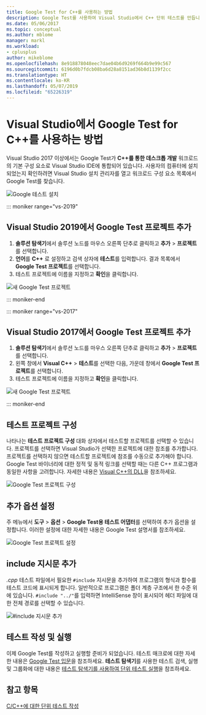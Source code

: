 ```yaml
---
title: Google Test for C++를 사용하는 방법
description: Google Test를 사용하여 Visual Studio에서 C++ 단위 테스트를 만듭니다.
ms.date: 05/06/2017
ms.topic: conceptual
ms.author: mblome
manager: markl
ms.workload:
- cplusplus
author: mikeblome
ms.openlocfilehash: 8e918878048eec7dae04b6d9269f664b9e99c567
ms.sourcegitcommit: 6196d0b7fdcb08ba6d28a8151ad36b8d1139f2cc
ms.translationtype: HT
ms.contentlocale: ko-KR
ms.lasthandoff: 05/07/2019
ms.locfileid: "65226319"
---
```

# <a name="how-to-use-google-test-for-c-in-visual-studio"></a>Visual Studio에서 Google Test for C++를 사용하는 방법

Visual Studio 2017 이상에서는 Google Test가 **C++를 통한 데스크톱 개발** 워크로드의 기본 구성 요소로 Visual Studio IDE에 통합되어 있습니다. 사용자의 컴퓨터에 설치되었는지 확인하려면 Visual Studio 설치 관리자를 열고 워크로드 구성 요소 목록에서 Google Test를 찾습니다.

![Google 테스트 설치](media/cpp-google-component.png)

::: moniker range="vs-2019"

## <a name="add-a-google-test-project-in-visual-studio-2019"></a>Visual Studio 2019에서 Google Test 프로젝트 추가

1. **솔루션 탐색기**에서 솔루션 노드를 마우스 오른쪽 단추로 클릭하고 **추가** > **프로젝트**를 선택합니다.
2. **언어**를 **C++** 로 설정하고 검색 상자에 **테스트**를 입력합니다. 결과 목록에서 **Google Test 프로젝트**를 선택합니다.
3. 테스트 프로젝트에 이름을 지정하고 **확인**을 클릭합니다.

![새 Google Test 프로젝트](media/vs-2019/cpp-gtest-new-project-vs2019.png)

::: moniker-end

::: moniker range="vs-2017"

## <a name="add-a-google-test-project-in-visual-studio-2017"></a>Visual Studio 2017에서 Google Test 프로젝트 추가

1. **솔루션 탐색기**에서 솔루션 노드를 마우스 오른쪽 단추로 클릭하고 **추가** > **프로젝트**를 선택합니다.
2. 왼쪽 창에서 **Visual C++** > **테스트**를 선택한 다음, 가운데 창에서 **Google Test 프로젝트**를 선택합니다.
3. 테스트 프로젝트에 이름을 지정하고 **확인**을 클릭합니다.

![새 Google Test 프로젝트](media/cpp-gtest-new-project.png)

::: moniker-end

## <a name="configure-the-test-project"></a>테스트 프로젝트 구성

나타나는 **테스트 프로젝트 구성** 대화 상자에서 테스트할 프로젝트를 선택할 수 있습니다. 프로젝트를 선택하면 Visual Studio가 선택한 프로젝트에 대한 참조를 추가합니다. 프로젝트를 선택하지 않으면 테스트할 프로젝트에 참조를 수동으로 추가해야 합니다. Google Test 바이너리에 대한 정적 및 동적 링크를 선택할 때는 다른 C++ 프로그램과 동일한 사항을 고려합니다. 자세한 내용은 [Visual C++의 DLL](/cpp/build/dlls-in-visual-cpp)을 참조하세요.

 ![Google Test 프로젝트 구성](media/cpp-gtest-config.png)

## <a name="set-additional-options"></a>추가 옵션 설정

주 메뉴에서 **도구** > **옵션** > **Google Test용 테스트 어댑터**를 선택하여 추가 옵션을 설정합니다. 이러한 설정에 대한 자세한 내용은 Google Test 설명서를 참조하세요.

 ![Google Test 프로젝트 설정](media/cpp-gtest-settings.png)

## <a name="add-include-directives"></a>include 지시문 추가

*.cpp* 테스트 파일에서 필요한 `#include` 지시문을 추가하여 프로그램의 형식과 함수를 테스트 코드에 표시되게 합니다. 일반적으로 프로그램은 폴더 계층 구조에서 한 수준 위에 있습니다. `#include "../"`를 입력하면 IntelliSense 창이 표시되어 헤더 파일에 대한 전체 경로를 선택할 수 있습니다.

![#include 지시문 추가](media/cpp-gtest-includes.png)

## <a name="write-and-run-tests"></a>테스트 작성 및 실행

이제 Google Test를 작성하고 실행할 준비가 되었습니다. 테스트 매크로에 대한 자세한 내용은 [Google Test 입문](https://github.com/google/googletest/blob/master/googletest/docs/primer.md)을 참조하세요. **테스트 탐색기**를 사용한 테스트 검색, 실행 및 그룹화에 대한 내용은 [테스트 탐색기를 사용하여 단위 테스트 실행](run-unit-tests-with-test-explorer.md)을 참조하세요.

## <a name="see-also"></a>참고 항목

[C/C++에 대한 단위 테스트 작성](writing-unit-tests-for-c-cpp.md)
